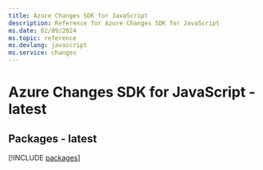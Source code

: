 ```yaml
---
title: Azure Changes SDK for JavaScript
description: Reference for Azure Changes SDK for JavaScript
ms.date: 02/09/2024
ms.topic: reference
ms.devlang: javascript
ms.service: changes
---
```

# Azure Changes SDK for JavaScript - latest
## Packages - latest
[!INCLUDE [packages](changes-index.md)]